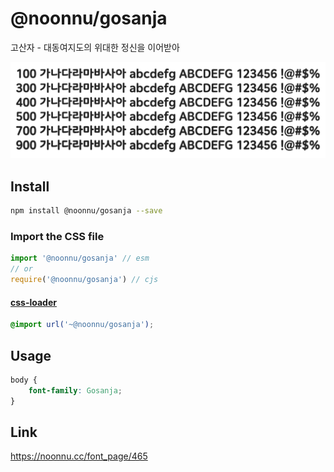 # @noonnu/gosanja

고산자 - 대동여지도의 위대한 정신을 이어받아

![example](./example.png)

## Install

```bash
npm install @noonnu/gosanja --save
```

### Import the CSS file

```js
import '@noonnu/gosanja' // esm
// or
require('@noonnu/gosanja') // cjs
```

#### [css-loader](https://github.com/webpack-contrib/css-loader)

```css
@import url('~@noonnu/gosanja');
```

## Usage

```css
body {
    font-family: Gosanja;
}
```

## Link

https://noonnu.cc/font_page/465
